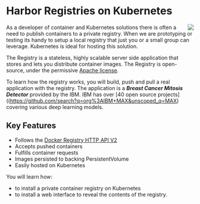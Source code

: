 # Harbor Registries on Kubernetes #

<img align="right" src="/javajon/courses/kubernetes-pipelines/harbor/assets/harbor-logo.png">

As a developer of container and Kubernetes solutions there is often a need to publish containers to a private registry. When we are prototyping or testing its handy to setup a local registry that just you or a small group can leverage. Kubernetes is ideal for hosting this solution. 

The Registry is a stateless, highly scalable server side application that stores and lets you distribute container images. The Registry is open-source, under the permissive [Apache license](http://en.wikipedia.org/wiki/Apache_License).

To learn how the registry works, you will build, push and pull a real application with the registry. The application is a **_Breast Cancer Mitosis Detector_** provided by the IBM. IBM has over [40 open source projects]((https://github.com/search?q=org%3AIBM+MAX&unscoped_q=MAX) covering various deep learning models.

## Key Features ##

- Follows the [Docker Registry HTTP API V2](https://docs.docker.com/registry/spec/api/)
- Accepts pushed containers
- Fulfills container requests
- Images persisted to backing PersistentVolume
- Easily hosted on Kubernetes

You will learn how:

- to install a private container registry on Kubernetes
- to install a web interface to reveal the contents of the registry.
